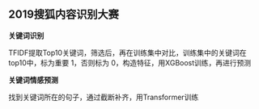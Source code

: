 ## 2019搜狐内容识别大赛

**关键词识别**

TFIDF提取Top10关键词，筛选后，再在训练集中对比，训练集中的关键词在top10中，标为重要 1，否则标为 0，构造特征，用XGBoost训练，再进行预测

**关键词情感预测**

找到关键词所在的句子，通过截断补齐，用Transformer训练
